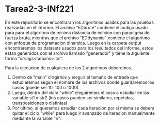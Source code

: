 # Tarea2-3-INf221
En este repositorio se encontraran los algoritmos usados para las pruebas realizadas en el informe. El archivo "EDbrute" contiene el codigo usado para para el algoritmo de minima distancia de edicion con paradigma de fuerza bruta, mientras que el archivo "EDdynamic" contiene el algoritmo con enfoque de programacion dinamica. Luego en la carpeta output encontraremos los datasets usados para los resultados del informe, estos estan generados con el archivo llamado "generador" y tiene la siguiente forma "<caso>_strings_<tamaño>.txt".

Para la ejecucion de cualquiera de los 2 algortimos deberemos...
1.  Dentro de "main" dirigirnos y eleguir el tamaño de entrada que estudiaremos segun el nombre de los archivos donde guardaremos los casos (puede ser 10, 100 o 1000).
2.  Luego, dentro del ciclo "while" eleguiremos el caso a estudiar en las variable st1 y str2 (los casos pueden ser similares, repetidas, transposiciones o distintas)
3.  Por ultimo, si queremos estudiar cada iteracion por si misma se debera quitar el ciclo "while" para luego ir avanzado de iteracion manualmente mediante la variable "n".
